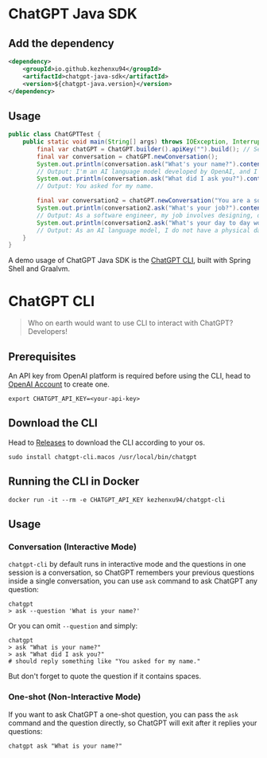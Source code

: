 # ChatGPT Java SDK

## Add the dependency

```xml
<dependency>
    <groupId>io.github.kezhenxu94</groupId>
    <artifactId>chatgpt-java-sdk</artifactId>
    <version>${chatgpt-java.version}</version>
</dependency>
```

## Usage

```java
public class ChatGPTTest {
    public static void main(String[] args) throws IOException, InterruptedException {
        final var chatGPT = ChatGPT.builder().apiKey("").build(); // Setting API Key via environment variable (CHATGPT_API_KEY) is also supported.
        final var conversation = chatGPT.newConversation();
        System.out.println(conversation.ask("What's your name?").content());
        // Output: I'm an AI language model developed by OpenAI, and I don't have a name. What can I help you with today?
        System.out.println(conversation.ask("What did I ask you?").content());
        // Output: You asked for my name.

        final var conversation2 = chatGPT.newConversation("You are a software engineer.");
        System.out.println(conversation2.ask("What's your job?").content());
        // Output: As a software engineer, my job involves designing, developing, testing, and maintaining software systems and applications. It can involve tasks such as writing code, debugging programs, troubleshooting issues, and collaborating with other team members to ensure the overall functionality and efficiency of the software being developed. I may also need to work on improving existing software, conducting research to identify new technologies or methods that could benefit my team, and keeping up with industry trends and best practices to continuously improve my skills and knowledge.
        System.out.println(conversation2.ask("What's your day to day work?").content());
        // Output: As an AI language model, I do not have a physical day-to-day work environment. However, as a software engineer, a typical day may involve various activities such as:
    }
}
```

A demo usage of ChatGPT Java SDK is the [ChatGPT CLI](#chatgpt-cli), built with Spring Shell and Graalvm.

# ChatGPT CLI

> Who on earth would want to use CLI to interact with ChatGPT? Developers!

## Prerequisites

An API key from OpenAI platform is required before using the CLI, head
to [OpenAI Account](https://platform.openai.com/account/api-keys) to create one.

```shell
export CHATGPT_API_KEY=<your-api-key>
```

## Download the CLI

Head to [Releases](https://github.com/kezhenxu94/chatgpt-java/releases) to download the CLI according to your os.

```shell
sudo install chatgpt-cli.macos /usr/local/bin/chatgpt
```

## Running the CLI in Docker

```shell
docker run -it --rm -e CHATGPT_API_KEY kezhenxu94/chatgpt-cli
```

## Usage

### Conversation (Interactive Mode)

`chatgpt-cli` by default runs in interactive mode and the questions in one session is a conversation, so ChatGPT remembers
your previous questions inside a single conversation, you can use `ask` command to ask ChatGPT any question:

```shell
chatgpt
> ask --question 'What is your name?'
```

Or you can omit `--question` and simply:

```shell
chatgpt
> ask "What is your name?"
> ask "What did I ask you?"
# should reply something like "You asked for my name."
```

But don't forget to quote the question if it contains spaces.

### One-shot (Non-Interactive Mode)

If you want to ask ChatGPT a one-shot question, you can pass the `ask` command and the question directly, so ChatGPT will
exit after it replies your questions:

```shell
chatgpt ask "What is your name?"
```
